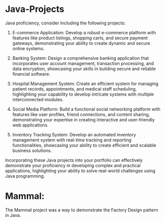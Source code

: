 # Java-Projects

Java proficiency, consider including the following projects:

1. E-commerce Application: Develop a robust e-commerce platform with features like product listings, shopping carts, and secure payment gateways, demonstrating your ability to create dynamic and secure online systems.

2. Banking System: Design a comprehensive banking application that incorporates user account management, transaction processing, and data encryption, showcasing your skills in building secure and reliable financial software.

3. Hospital Management System: Create an efficient system for managing patient records, appointments, and medical staff scheduling, highlighting your capability to develop intricate systems with multiple interconnected modules.

4. Social Media Platform: Build a functional social networking platform with features like user profiles, friend connections, and content sharing, demonstrating your expertise in creating interactive and user-friendly web applications.

5. Inventory Tracking System: Develop an automated inventory management system with real-time tracking and reporting functionalities, showcasing your ability to create efficient and scalable business solutions.

Incorporating these Java projects into your portfolio can effectively demonstrate your proficiency in developing complex and practical applications, highlighting your ability to solve real-world challenges using Java programming.


# Mammal:
The Mammal project was a way to demonstrate the Factory Design pattern in Java.

